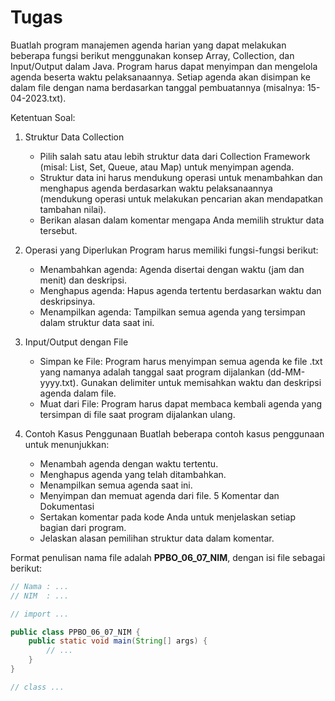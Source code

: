 # Tugas
Buatlah program manajemen agenda harian yang dapat melakukan beberapa fungsi berikut menggunakan konsep Array, Collection, dan Input/Output dalam Java. Program harus dapat menyimpan dan mengelola agenda beserta waktu pelaksanaannya. Setiap agenda akan disimpan ke dalam file dengan nama berdasarkan tanggal pembuatannya (misalnya: 15-04-2023.txt).

Ketentuan Soal:

1.  Struktur Data Collection
    - Pilih salah satu atau lebih struktur data dari Collection Framework (misal: List, Set, Queue, atau Map) untuk menyimpan agenda.
    - Struktur data ini harus mendukung operasi untuk menambahkan dan menghapus agenda berdasarkan waktu pelaksanaannya (mendukung operasi untuk melakukan pencarian akan mendapatkan tambahan nilai).
    - Berikan alasan dalam komentar mengapa Anda memilih struktur data tersebut.

2.  Operasi yang Diperlukan
Program harus memiliki fungsi-fungsi berikut:
    - Menambahkan agenda: Agenda disertai dengan waktu (jam dan menit) dan deskripsi.
    - Menghapus agenda: Hapus agenda tertentu berdasarkan waktu dan deskripsinya.
    - Menampilkan agenda: Tampilkan semua agenda yang tersimpan dalam struktur data saat ini.

3. Input/Output dengan File
    -  Simpan ke File: Program harus menyimpan semua agenda ke file .txt yang namanya adalah tanggal saat program dijalankan (dd-MM-yyyy.txt). Gunakan delimiter untuk memisahkan waktu dan deskripsi agenda dalam file.
    -  Muat dari File: Program harus dapat membaca kembali agenda yang tersimpan di file saat program dijalankan ulang.
4. Contoh Kasus Penggunaan
Buatlah beberapa contoh kasus penggunaan untuk menunjukkan:
    -  Menambah agenda dengan waktu tertentu.
    - Menghapus agenda yang telah ditambahkan.
    - Menampilkan semua agenda saat ini.
    - Menyimpan dan memuat agenda dari file.
5 Komentar dan Dokumentasi
    - Sertakan komentar pada kode Anda untuk menjelaskan setiap bagian dari program.
    - Jelaskan alasan pemilihan struktur data dalam komentar.

Format penulisan nama file adalah **PPBO_06_07_NIM**, dengan isi file sebagai berikut:
```java
// Nama : ...
// NIM  : ...

// import ...

public class PPBO_06_07_NIM {
    public static void main(String[] args) {
        // ...
    }
}

// class ...
